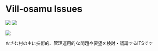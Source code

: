 Vill-osamu Issues
==========================

[![](http://img.shields.io/badge/Maintainer-844196-blue.svg?style=flat)](https://github.com/844196)
[![](http://img.shields.io/github/issues/Vill-osamu/issues.svg?style=flat)](https://github.com/Vill-osamu/issues/issues)

![](https://farm3.staticflickr.com/2843/12453412443_ec2353bf08_b.jpg)

おさむ村の主に技術的、管理運用的な問題や要望を検討・議論するITSです
